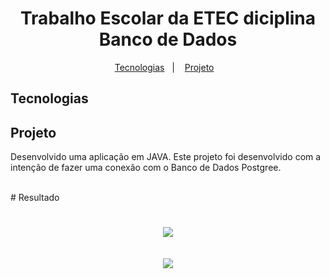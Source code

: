 <h1 align="center">
    Trabalho Escolar da ETEC diciplina Banco de Dados
</h1>

<p align="center">
    <a href="#Tecnologias">Tecnologias</a>&nbsp;&nbsp;&nbsp;|&nbsp;&nbsp;&nbsp;
    <a href="#Projeto">Projeto</a>&nbsp;&nbsp;&nbsp;
</p>

## Tecnologias
## Projeto

Desenvolvido uma aplicação em JAVA. Este projeto foi desenvolvido com a intenção de fazer uma conexão com o Banco de Dados Postgree.
<br />


<br />
# Resultado

<h1 align="center">
   <img src="./docs/Tela1.png">
    <br />
    <br />
   <img src="./docs/Tela2.png">
</h1>
